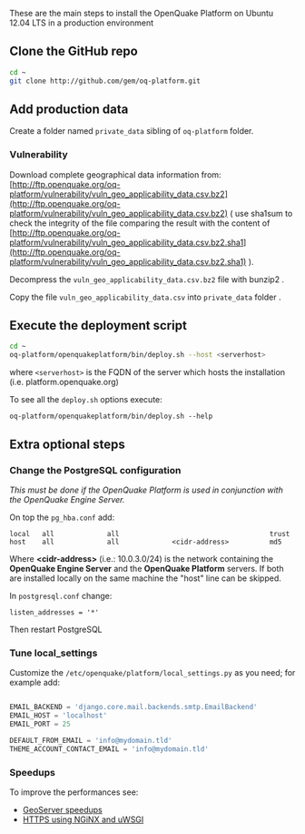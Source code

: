 These are the main steps to install the OpenQuake Platform on Ubuntu 12.04 LTS in a production environment

## Clone the GitHub repo
```bash
cd ~
git clone http://github.com/gem/oq-platform.git
```

## Add production data
Create a folder named ```private_data``` sibling of ```oq-platform``` folder.
### Vulnerability
Download complete geographical data information from: [http://ftp.openquake.org/oq-platform/vulnerability/vuln_geo_applicability_data.csv.bz2](http://ftp.openquake.org/oq-platform/vulnerability/vuln_geo_applicability_data.csv.bz2) ( use sha1sum to check the integrity of the file comparing the result with the content of [http://ftp.openquake.org/oq-platform/vulnerability/vuln_geo_applicability_data.csv.bz2.sha1](http://ftp.openquake.org/oq-platform/vulnerability/vuln_geo_applicability_data.csv.bz2.sha1) ).

Decompress the ```vuln_geo_applicability_data.csv.bz2``` file with bunzip2 . 

Copy the file ```vuln_geo_applicability_data.csv``` into ```private_data``` folder .


## Execute the deployment script
```bash
cd ~
oq-platform/openquakeplatform/bin/deploy.sh --host <serverhost>
```
where ```<serverhost>``` is the FQDN of the server which hosts the installation (i.e. platform.openquake.org)

To see all the ```deploy.sh``` options execute:
```
oq-platform/openquakeplatform/bin/deploy.sh --help
```

## Extra optional steps 

### Change the PostgreSQL configuration

_This must be done if the OpenQuake Platform is used in conjunction with the OpenQuake Engine Server._

On top the `pg_hba.conf` add:

```
local   all             all                                     trust
host    all             all             <cidr-address>          md5
```
Where **&lt;cidr-address&gt;** (i.e.: 10.0.3.0/24) is the network containing the **OpenQuake Engine Server** and the **OpenQuake Platform** servers. If both are installed locally on the same machine the "host" line can be skipped.


In `postgresql.conf` change:

`listen_addresses = '*'`

Then restart PostgreSQL

### Tune local_settings

Customize the ```/etc/openquake/platform/local_settings.py``` as you need; for example add:
```python

EMAIL_BACKEND = 'django.core.mail.backends.smtp.EmailBackend'
EMAIL_HOST = 'localhost'
EMAIL_PORT = 25

DEFAULT_FROM_EMAIL = 'info@mydomain.tld'
THEME_ACCOUNT_CONTACT_EMAIL = 'info@mydomain.tld'
```

### Speedups
To improve the performances see:
* [GeoServer speedups](GeoServer-speedups.md)
* [HTTPS using NGiNX and uWSGI](Using-nginx-and-uWSGI-in-HTTPS.md)
